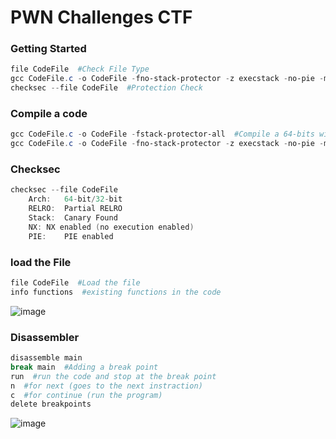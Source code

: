# PWN Challenges CTF

### Getting Started
```powershell
file CodeFile  #Check File Type
gcc CodeFile.c -o CodeFile -fno-stack-protector -z execstack -no-pie -m32  #Compile a code
checksec --file CodeFile  #Protection Check
```

### Compile a code
```powershell
gcc CodeFile.c -o CodeFile -fstack-protector-all  #Compile a 64-bits with all protection enabled
gcc CodeFile.c -o CodeFile -fno-stack-protector -z execstack -no-pie -m32  #Compile a 32-bits code with no protections
```

### Checksec
```powershell
checksec --file CodeFile
	Arch:	64-bit/32-bit
	RELRO:	Partial RELRO
	Stack:	Canary Found
	NX:	NX enabled (no execution enabled)
	PIE:	PIE enabled
```

### load the File
```powershell
file CodeFile  #Load the file
info functions  #existing functions in the code
```
![image](https://github.com/user-attachments/assets/15b877b7-01b6-4f44-8073-833e762331c9)

### Disassembler
```powershell
disassemble main
break main  #Adding a break point
run  #run the code and stop at the break point
n  #for next (goes to the next instraction)
c  #for continue (run the program)
delete breakpoints
```
![image](https://github.com/user-attachments/assets/c7ffea14-d292-47ba-b137-428f8f3d35b7)




